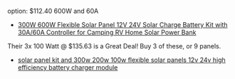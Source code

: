 option: $112.40 600W and 60A
- [300W 600W Flexible Solar Panel 12V 24V Solar Charge Battery Kit with 30A/60A Controller for Camping RV Home Solar Power Bank](https://www.aliexpress.us/item/3256807490658234.html)

Their 3x 100 Watt @ $135.63 is a Great Deal! Buy 3 of these, or 9 panels.
- [solar panel kit and 300w 200w 100w flexible solar panels 12v 24v high efficiency battery charger module](https://www.aliexpress.us/item/2255801012815034.html)
